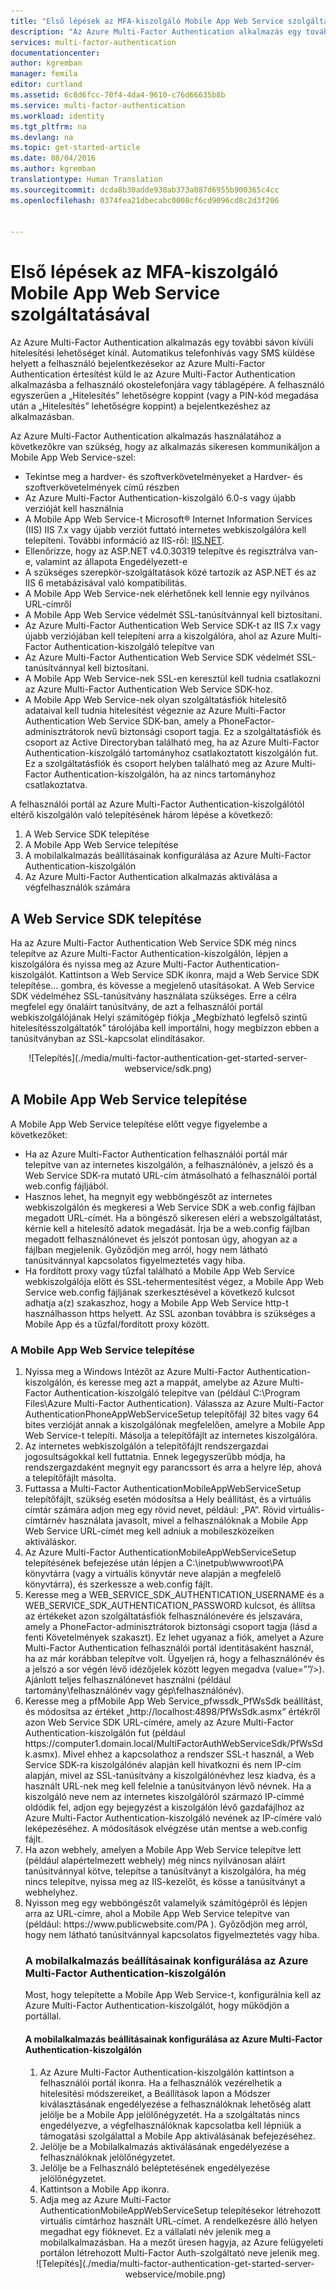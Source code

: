 ```yaml
---
title: "Első lépések az MFA-kiszolgáló Mobile App Web Service szolgáltatásával"
description: "Az Azure Multi-Factor Authentication alkalmazás egy további sávon kívüli hitelesítési lehetőséget kínál.  Ez lehetővé teszi, hogy az MFA-kiszolgáló leküldéses értesítéseket küldjön a felhasználóknak."
services: multi-factor-authentication
documentationcenter: 
author: kgremban
manager: femila
editor: curtland
ms.assetid: 6c8d6fcc-70f4-4da4-9610-c76d66635b8b
ms.service: multi-factor-authentication
ms.workload: identity
ms.tgt_pltfrm: na
ms.devlang: na
ms.topic: get-started-article
ms.date: 08/04/2016
ms.author: kgremban
translationtype: Human Translation
ms.sourcegitcommit: dcda8b30adde930ab373a087d6955b900365c4cc
ms.openlocfilehash: 0374fea21dbecabc0008cf6cd9096cd8c2d3f206


---
```

# <a name="getting-started-the-mfa-server-mobile-app-web-service"></a>Első lépések az MFA-kiszolgáló Mobile App Web Service szolgáltatásával
Az Azure Multi-Factor Authentication alkalmazás egy további sávon kívüli hitelesítési lehetőséget kínál. Automatikus telefonhívás vagy SMS küldése helyett a felhasználó bejelentkezésekor az Azure Multi-Factor Authentication értesítést küld le az Azure Multi-Factor Authentication alkalmazásba a felhasználó okostelefonjára vagy táblagépére. A felhasználó egyszerűen a „Hitelesítés” lehetőségre koppint (vagy a PIN-kód megadása után a „Hitelesítés” lehetőségre koppint) a bejelentkezéshez az alkalmazásban.

Az Azure Multi-Factor Authentication alkalmazás használatához a következőkre van szükség, hogy az alkalmazás sikeresen kommunikáljon a Mobile App Web Service-szel:

* Tekintse meg a hardver- és szoftverkövetelményeket a Hardver- és szoftverkövetelmények című részben
* Az Azure Multi-Factor Authentication-kiszolgáló 6.0-s vagy újabb verzióját kell használnia
* A Mobile App Web Service-t Microsoft® Internet Information Services (IIS) IIS 7.x vagy újabb verziót futtató internetes webkiszolgálóra kell telepíteni.  További információ az IIS-ről: [IIS.NET](http://www.iis.net/).
* Ellenőrizze, hogy az ASP.NET v4.0.30319 telepítve és regisztrálva van-e, valamint az állapota Engedélyezett-e
* A szükséges szerepkör-szolgáltatások közé tartozik az ASP.NET és az IIS 6 metabázisával való kompatibilitás.
* A Mobile App Web Service-nek elérhetőnek kell lennie egy nyilvános URL-címről
* A Mobile App Web Service védelmét SSL-tanúsítvánnyal kell biztosítani.
* Az Azure Multi-Factor Authentication Web Service SDK-t az IIS 7.x vagy újabb verziójában kell telepíteni arra a kiszolgálóra, ahol az Azure Multi-Factor Authentication-kiszolgáló telepítve van
* Az Azure Multi-Factor Authentication Web Service SDK védelmét SSL-tanúsítvánnyal kell biztosítani.
* A Mobile App Web Service-nek SSL-en keresztül kell tudnia csatlakozni az Azure Multi-Factor Authentication Web Service SDK-hoz.
* A Mobile App Web Service-nek olyan szolgáltatásfiók hitelesítő adataival kell tudnia hitelesítést végeznie az Azure Multi-Factor Authentication Web Service SDK-ban, amely a PhoneFactor-adminisztrátorok nevű biztonsági csoport tagja. Ez a szolgáltatásfiók és csoport az Active Directoryban található meg, ha az Azure Multi-Factor Authentication-kiszolgáló tartományhoz csatlakoztatott kiszolgálón fut. Ez a szolgáltatásfiók és csoport helyben található meg az Azure Multi-Factor Authentication-kiszolgálón, ha az nincs tartományhoz csatlakoztatva.

A felhasználói portál az Azure Multi-Factor Authentication-kiszolgálótól eltérő kiszolgálón való telepítésének három lépése a következő:

1. A Web Service SDK telepítése
2. A Mobile App Web Service telepítése
3. A mobilalkalmazás beállításainak konfigurálása az Azure Multi-Factor Authentication-kiszolgálón
4. Az Azure Multi-Factor Authentication alkalmazás aktiválása a végfelhasználók számára

## <a name="install-the-web-service-sdk"></a>A Web Service SDK telepítése
Ha az Azure Multi-Factor Authentication Web Service SDK még nincs telepítve az Azure Multi-Factor Authentication-kiszolgálón, lépjen a kiszolgálóra és nyissa meg az Azure Multi-Factor Authentication-kiszolgálót. Kattintson a Web Service SDK ikonra, majd a Web Service SDK telepítése… gombra, és kövesse a megjelenő utasításokat. A Web Service SDK védelméhez SSL-tanúsítvány használata szükséges. Erre a célra megfelel egy önaláírt tanúsítvány, de azt a felhasználói portál webkiszolgálójának Helyi számítógép fiókja „Megbízható legfelső szintű hitelesítésszolgáltatók” tárolójába kell importálni, hogy megbízzon ebben a tanúsítványban az SSL-kapcsolat elindításakor.

<center>![Telepítés](./media/multi-factor-authentication-get-started-server-webservice/sdk.png)</center>

## <a name="install-the-mobile-app-web-service"></a>A Mobile App Web Service telepítése
A Mobile App Web Service telepítése előtt vegye figyelembe a következőket:

* Ha az Azure Multi-Factor Authentication felhasználói portál már telepítve van az internetes kiszolgálón, a felhasználónév, a jelszó és a Web Service SDK-ra mutató URL-cím átmásolható a felhasználói portál web.config fájljából.
* Hasznos lehet, ha megnyit egy webböngészőt az internetes webkiszolgálón és megkeresi a Web Service SDK a web.config fájlban megadott URL-címét. Ha a böngésző sikeresen eléri a webszolgáltatást, kérnie kell a hitelesítő adatok megadását. Írja be a web.config fájlban megadott felhasználónevet és jelszót pontosan úgy, ahogyan az a fájlban megjelenik. Győződjön meg arról, hogy nem látható tanúsítvánnyal kapcsolatos figyelmeztetés vagy hiba.
* Ha fordított proxy vagy tűzfal található a Mobile App Web Service webkiszolgálója előtt és SSL-tehermentesítést végez, a Mobile App Web Service web.config fájljának szerkesztésével a következő kulcsot adhatja a(z) <appSettings> szakaszhoz, hogy a Mobile App Web Service http-t használhasson https helyett. Az SSL azonban továbbra is szükséges a Mobile App és a tűzfal/fordított proxy között. <add key="SSL_REQUIRED" value="false"/>

### <a name="to-install-the-mobile-app-web-service"></a>A Mobile App Web Service telepítése
<ol>

<li>Nyissa meg a Windows Intézőt az Azure Multi-Factor Authentication-kiszolgálón, és keresse meg azt a mappát, amelybe az Azure Multi-Factor Authentication-kiszolgáló telepítve van (például C:\Program Files\Azure Multi-Factor Authentication). Válassza az Azure Multi-Factor AuthenticationPhoneAppWebServiceSetup telepítőfájl 32 bites vagy 64 bites verzióját annak a kiszolgálónak megfelelően, amelyre a Mobile App Web Service-t telepíti. Másolja a telepítőfájlt az internetes kiszolgálóra.</li>

<li>Az internetes webkiszolgálón a telepítőfájlt rendszergazdai jogosultságokkal kell futtatnia. Ennek legegyszerűbb módja, ha rendszergazdaként megnyit egy parancssort és arra a helyre lép, ahová a telepítőfájlt másolta.</li>  

<li>Futtassa a Multi-Factor AuthenticationMobileAppWebServiceSetup telepítőfájlt, szükség esetén módosítsa a Hely beállítást, és a virtuális címtár számára adjon meg egy rövid nevet, például: „PA”. Rövid virtuális-címtárnév használata javasolt, mivel a felhasználóknak a Mobile App Web Service URL-címét meg kell adniuk a mobileszközeiken aktiváláskor.</li>

<li>Az Azure Multi-Factor AuthenticationMobileAppWebServiceSetup telepítésének befejezése után lépjen a C:\inetpub\wwwroot\PA könyvtárra (vagy a virtuális könyvtár neve alapján a megfelelő könyvtárra), és szerkessze a web.config fájlt.</li>  

<li>Keresse meg a WEB_SERVICE_SDK_AUTHENTICATION_USERNAME és a WEB_SERVICE_SDK_AUTHENTICATION_PASSWORD kulcsot, és állítsa az értékeket azon szolgáltatásfiók felhasználónevére és jelszavára, amely a PhoneFactor-adminisztrátorok biztonsági csoport tagja (lásd a fenti Követelmények szakaszt). Ez lehet ugyanaz a fiók, amelyet a Azure Multi-Factor Authentication felhasználói portál identitásaként használ, ha az már korábban telepítve volt. Ügyeljen rá, hogy a felhasználónév és a jelszó a sor végén lévő idézőjelek között legyen megadva (value=””/>). Ajánlott teljes felhasználónevet használni (például tartomány\felhasználónév vagy gép\felhasználónév).</li>  

<li>Keresse meg a pfMobile App Web Service_pfwssdk_PfWsSdk beállítást, és módosítsa az értéket „http://localhost:4898/PfWsSdk.asmx” értékről azon Web Service SDK URL-címére, amely az Azure Multi-Factor Authentication-kiszolgálón fut (például https://computer1.domain.local/MultiFactorAuthWebServiceSdk/PfWsSdk.asmx). Mivel ehhez a kapcsolathoz a rendszer SSL-t használ, a Web Service SDK-ra kiszolgálónév alapján kell hivatkozni és nem IP-cím alapján, mivel az SSL-tanúsítvány a kiszolgálónévhez lesz kiadva, és a használt URL-nek meg kell felelnie a tanúsítványon lévő névnek. Ha a kiszolgáló neve nem az internetes kiszolgálóról származó IP-címmé oldódik fel, adjon egy bejegyzést a kiszolgálón lévő gazdafájlhoz az Azure Multi-Factor Authentication-kiszolgáló nevének az IP-címére való leképezéséhez. A módosítások elvégzése után mentse a web.config fájlt.</li>  

<li>Ha azon webhely, amelyen a Mobile App Web Service telepítve lett (például alapértelmezett webhely) még nincs nyilvánosan aláírt tanúsítvánnyal kötve, telepítse a tanúsítványt a kiszolgálóra, ha még nincs telepítve, nyissa meg az IIS-kezelőt, és kösse a tanúsítványt a webhelyhez.</li>  

<li>Nyisson meg egy webböngészőt valamelyik számítógépről és lépjen arra az URL-címre, ahol a Mobile App Web Service telepítve van (például: https://www.publicwebsite.com/PA ). Győződjön meg arról, hogy nem látható tanúsítvánnyal kapcsolatos figyelmeztetés vagy hiba.</li>

### <a name="configure-the-mobile-app-settings-in-the-azure-multi-factor-authentication-server"></a>A mobilalkalmazás beállításainak konfigurálása az Azure Multi-Factor Authentication-kiszolgálón
Most, hogy telepítette a Mobile App Web Service-t, konfigurálnia kell az Azure Multi-Factor Authentication-kiszolgálót, hogy működjön a portállal.

#### <a name="to-configure-the-mobile-app-settings-in-the-azure-multi-factor-authentication-server"></a>A mobilalkalmazás beállításainak konfigurálása az Azure Multi-Factor Authentication-kiszolgálón
1. Az Azure Multi-Factor Authentication-kiszolgálón kattintson a felhasználói portál ikonra. Ha a felhasználók vezérelhetik a hitelesítési módszereiket, a Beállítások lapon a Módszer kiválasztásának engedélyezése a felhasználóknak lehetőség alatt jelölje be a Mobile App jelölőnégyzetét. Ha a szolgáltatás nincs engedélyezve, a végfelhasználóknak kapcsolatba kell lépniük a támogatási szolgálattal a Mobile App aktiválásának befejezéséhez.
2. Jelölje be a Mobilalkalmazás aktiválásának engedélyezése a felhasználóknak jelölőnégyzetet.
3. Jelölje be a Felhasználó beléptetésének engedélyezése jelölőnégyzetet.
4. Kattintson a Mobile App ikonra.
5. Adja meg az Azure Multi-Factor AuthenticationMobileAppWebServiceSetup telepítésekor létrehozott virtuális címtárhoz használt URL-címet. A rendelkezésre álló helyen megadhat egy fióknevet. Ez a vállalati név jelenik meg a mobilalkalmazásban. Ha a mezőt üresen hagyja, az Azure felügyeleti portálon létrehozott Multi-Factor Auth-szolgáltató neve jelenik meg.

<center>![Telepítés](./media/multi-factor-authentication-get-started-server-webservice/mobile.png)</center>



<!--HONumber=Dec16_HO1-->


